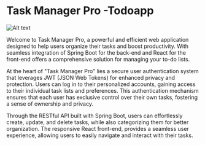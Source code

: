 # Task Manager Pro -Todoapp 

![Alt text](https://lucid.app/publicSegments/view/32407bec-485f-4cdf-a159-567983919d24/image.png)

Welcome to Task Manager Pro, a powerful and efficient web application designed to help users organize their tasks and boost productivity. 
With seamless integration of Spring Boot for the back-end and React for the front-end offers a comprehensive solution for managing your to-do lists.

At the heart of "Task Manager Pro" lies a secure user authentication system that leverages JWT (JSON Web Tokens) for enhanced privacy and protection. Users can log in to their personalized accounts, gaining access to their individual task lists and preferences. This authentication mechanism ensures that each user has exclusive control over their own tasks, fostering a sense of ownership and privacy.

Through the RESTful API built with Spring Boot, users can effortlessly create, update, and delete tasks, while also categorizing them for better organization. The responsive React front-end, provides a seamless user experience, allowing users to easily navigate and interact with their tasks.
